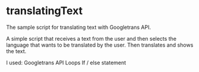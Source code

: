 # translatingText
The sample script for translating text with Googletrans API. 

A simple script that receives a text from the user and then selects the language that wants to be translated by the user.
Then translates and shows the text.

I used: 
  Googletrans API
  Loops
  If / else statement
